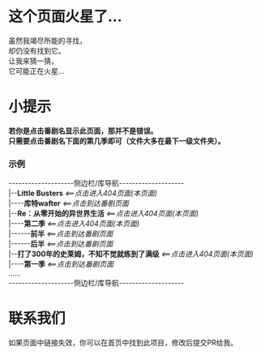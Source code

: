 # 这个页面火星了...
虽然我竭尽所能的寻找，  
却仍没有找到它。  
让我来猜一猜，  
它可能正在火星...  
# 小提示 <!-- {docsify-ignore} -->
**若你是点击番剧名显示此页面，那并不是错误。**  
**只需要点击番剧名下面的第几季即可（文件大多在最下一级文件夹）。**  
### 示例 <!-- {docsify-ignore} -->
--------------------侧边栏/库导航--------------------  
|--**Little Busters**  *<==点击进入404页面(本页面)*  
|----**库特wafter**  *<==点击到达番剧页面*  
|--**Re：从零开始的异世界生活**  *<==点击进入404页面(本页面)*  
|----**第二季**  *<==点击进入404页面(本页面)*  
|------**前半**  *<==点击到达番剧页面*  
|------**后半**  *<==点击到达番剧页面*  
|--**打了300年的史莱姆，不知不觉就练到了满级**  *<==点击进入404页面(本页面)*  
|----**第一季**  *<==点击到达番剧页面*  
......  
--------------------侧边栏/库导航--------------------  
# 联系我们 <!-- {docsify-ignore} -->
如果页面中链接失效，你可以在首页中找到此项目，修改后提交PR给我。  
